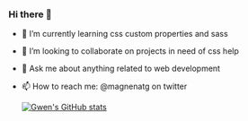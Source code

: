 ### Hi there 👋

- 🌱 I’m currently learning css custom properties and sass
- 👯 I’m looking to collaborate on projects in need of css help
- 💬 Ask me about anything related to web development
- 📫 How to reach me: @magnenatg on twitter

  [![Gwen's GitHub stats](https://github-readme-stats.vercel.app/api?username=gmagnenat&show_icons=true&theme=radical)](https://github.com/anuraghazra/github-readme-stats)
